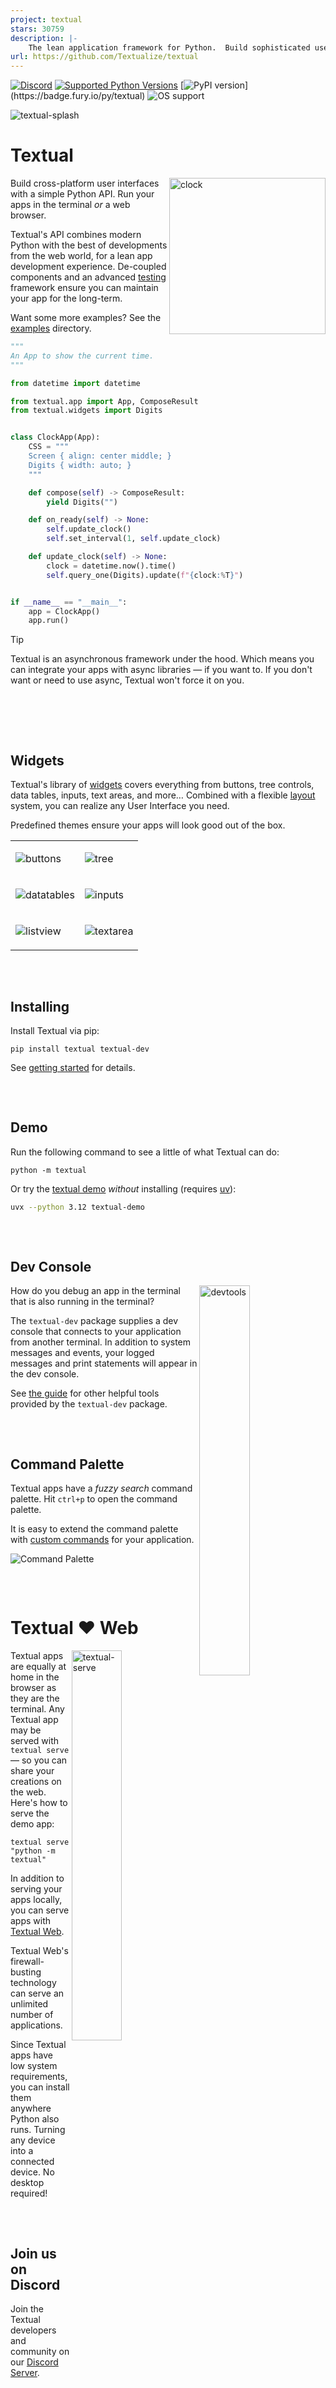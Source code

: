 ```yaml
---
project: textual
stars: 30759
description: |-
    The lean application framework for Python.  Build sophisticated user interfaces with a simple Python API. Run your apps in the terminal and a web browser.
url: https://github.com/Textualize/textual
---
```




[![Discord](https://img.shields.io/discord/1026214085173461072)](https://discord.gg/Enf6Z3qhVr)
[![Supported Python Versions](https://img.shields.io/pypi/pyversions/textual/1.0.0)](https://pypi.org/project/textual/)
[![PyPI version](https://badge.fury.io/py/textual.svg?)](https://badge.fury.io/py/textual)
![OS support](https://img.shields.io/badge/OS-macOS%20Linux%20Windows-red)



![textual-splash](https://github.com/user-attachments/assets/4caeb77e-48c0-4cf7-b14d-c53ded855ffd)

# Textual

<img align="right" width="250" alt="clock" src="https://github.com/user-attachments/assets/63e839c3-5b8e-478d-b78e-cf7647eb85e8" />

Build cross-platform user interfaces with a simple Python API. Run your apps in the terminal *or* a web browser.

Textual's API combines modern Python with the best of developments from the web world, for a lean app development experience.
De-coupled components and an advanced [testing](https://textual.textualize.io/guide/testing/) framework ensure you can maintain your app for the long-term.

Want some more examples? See the [examples](https://github.com/Textualize/textual/tree/main/examples) directory.

```python
"""
An App to show the current time.
"""

from datetime import datetime

from textual.app import App, ComposeResult
from textual.widgets import Digits


class ClockApp(App):
    CSS = """
    Screen { align: center middle; }
    Digits { width: auto; }
    """

    def compose(self) -> ComposeResult:
        yield Digits("")

    def on_ready(self) -> None:
        self.update_clock()
        self.set_interval(1, self.update_clock)

    def update_clock(self) -> None:
        clock = datetime.now().time()
        self.query_one(Digits).update(f"{clock:%T}")


if __name__ == "__main__":
    app = ClockApp()
    app.run()
```

> [!TIP]
> Textual is an asynchronous framework under the hood. Which means you can integrate your apps with async libraries &mdash; if you want to.
> If you don't want or need to use async, Textual won't force it on you. 



<img src="https://img.spacergif.org/spacer.gif" width="1" height="64"/>

## Widgets

Textual's library of [widgets](https://textual.textualize.io/widget_gallery/) covers everything from buttons, tree controls, data tables, inputs, text areas, and more…
Combined with a flexible [layout](https://textual.textualize.io/how-to/design-a-layout/) system, you can realize any User Interface you need.

Predefined themes ensure your apps will look good out of the box. 


<table>

<tr>

  <td>
    
  ![buttons](https://github.com/user-attachments/assets/2ac26387-aaa3-41ed-bc00-7d488600343c)
    
  </td>

  <td>
    
![tree](https://github.com/user-attachments/assets/61ccd6e9-97ea-4918-8eda-3ee0f0d3770e)
    
  </td>
  
</tr>


<tr>

  <td>
    
  ![datatables](https://github.com/user-attachments/assets/3e1f9f7a-f965-4901-a114-3c188bd17695)
    
  </td>

  <td>
    
![inputs](https://github.com/user-attachments/assets/b02aa203-7c37-42da-a1bb-2cb244b7d0d3)
    
  </td>
  
</tr>
<tr>

<td>

![listview](https://github.com/user-attachments/assets/963603bc-aa07-4688-bd24-379962ece871)

</td>

<td>

![textarea](https://github.com/user-attachments/assets/cd4ba787-5519-40e2-8d86-8224e1b7e506)
  
</td>

  
</tr>

</table>


<img src="https://img.spacergif.org/spacer.gif" width="1" height="32"/>

## Installing

Install Textual via pip:

```
pip install textual textual-dev
```

See [getting started](https://textual.textualize.io/getting_started/) for details.


<img src="https://img.spacergif.org/spacer.gif" width="1" height="32"/>

## Demo


Run the following command to see a little of what Textual can do:

```
python -m textual
```

Or try the [textual demo](https://github.com/textualize/textual-demo) *without* installing (requires [uv](https://docs.astral.sh/uv/)):

```bash
uvx --python 3.12 textual-demo
```

<img src="https://img.spacergif.org/spacer.gif" width="1" height="32"/>

## Dev Console

<img align="right" width="40%" alt="devtools" src="https://github.com/user-attachments/assets/12c60d65-e342-4b2f-9372-bae0459a7552" />


How do you debug an app in the terminal that is also running in the terminal?

The `textual-dev` package supplies a dev console that connects to your application from another terminal.
In addition to system messages and events, your logged messages and print statements will appear in the dev console.

See [the guide](https://textual.textualize.io/guide/devtools/) for other helpful tools provided by the `textual-dev` package.

<img src="https://img.spacergif.org/spacer.gif" width="1" height="32"/>

## Command Palette


Textual apps have a *fuzzy search* command palette.
Hit `ctrl+p` to open the command palette.

It is easy to extend the command palette with [custom commands](https://textual.textualize.io/guide/command_palette/) for your application.


![Command Palette](https://github.com/user-attachments/assets/94d8ec5d-b668-4033-a5cb-bf820e1b8d60)

<img src="https://img.spacergif.org/spacer.gif" width="1" height="32"/>

# Textual ❤️ Web

<img align="right" width="40%" alt="textual-serve" src="https://github.com/user-attachments/assets/a25820fb-87ae-433a-858b-ac3940169242">


Textual apps are equally at home in the browser as they are the terminal. Any Textual app may be served with `textual serve` &mdash; so you can share your creations on the web.
Here's how to serve the demo app:

```
textual serve "python -m textual"
```

In addition to serving your apps locally, you can serve apps with [Textual Web](https://github.com/Textualize/textual-web).

Textual Web's firewall-busting technology can serve an unlimited number of applications.

Since Textual apps have low system requirements, you can install them anywhere Python also runs. Turning any device into a connected device.
No desktop required!


<img src="https://img.spacergif.org/spacer.gif" width="1" height="32"/>


## Join us on Discord

Join the Textual developers and community on our [Discord Server](https://discord.gg/Enf6Z3qhVr).

